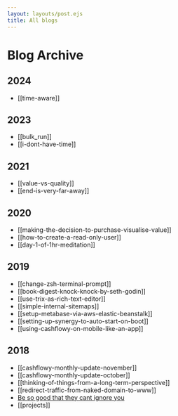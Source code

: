 ```yaml
---
layout: layouts/post.ejs
title: All blogs
---
```


# Blog Archive

## 2024
- [[time-aware]]

## 2023

- [[bulk_run]]
- [[i-dont-have-time]]

## 2021

- [[value-vs-quality]]
- [[end-is-very-far-away]]

## 2020

- [[making-the-decision-to-purchase-visualise-value]]
- [[how-to-create-a-read-only-user]]
- [[day-1-of-1hr-meditation]]

## 2019

- [[change-zsh-terminal-prompt]]
- [[book-digest-knock-knock-by-seth-godin]]
- [[use-trix-as-rich-text-editor]]
- [[simple-internal-sitemaps]]
- [[setup-metabase-via-aws-elastic-beanstalk]]
- [[setting-up-synergy-to-auto-start-on-boot]]
- [[using-cashflowy-on-mobile-like-an-app]]

## 2018

- [[cashflowy-monthly-update-november]]
- [[cashflowy-monthly-update-october]]
- [[thinking-of-things-from-a-long-term-perspective]]
- [[redirect-traffic-from-naked-domain-to-www]]
- [Be so good that they cant ignore you](be-so-good-that-they-cant-ignore-you.md)
- [[projects]]
